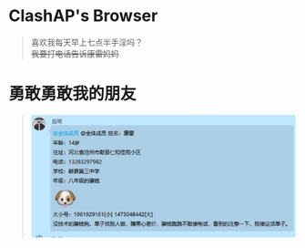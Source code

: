 # ClashAP's Browser
> 喜欢我每天早上七点半手淫吗？<br>
> ~~我要打电话告诉康雷妈妈~~

# 勇敢勇敢我的朋友
> ![runningman](RunningMan.jpg)
> 